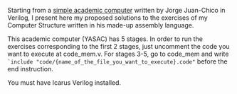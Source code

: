 Starting from a [simple academic computer](https://gitlab.com/jjchico-edc/yasac-public) written by Jorge Juan-Chico in Verilog, I present here my proposed solutions to the exercises of my Computer Structure written in his made-up assembly language.

This academic computer (YASAC) has 5 stages.
In order to run the exercises corresponding to the first 2 stages, just uncomment the code you want to execute at code_mem.v.
For stages 3-5, go to code_mem and write `` `include "code/{name_of_the_file_you_want_to_execute}.code" `` before the end instruction.


You must have Icarus Verilog installed.
